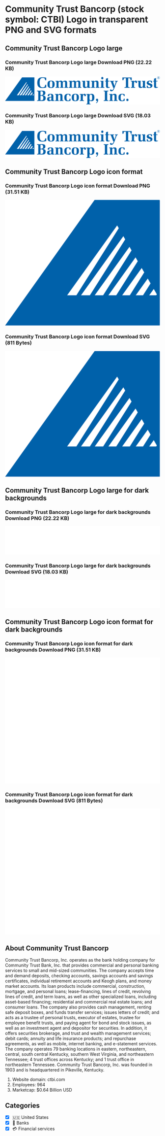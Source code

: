 # Community Trust Bancorp (stock symbol: CTBI) Logo in transparent PNG and SVG formats

## Community Trust Bancorp Logo large

### Community Trust Bancorp Logo large Download PNG (22.22 KB)

![Community Trust Bancorp Logo large Download PNG (22.22 KB)](/img/orig/CTBI_BIG-6b31856f.png)

### Community Trust Bancorp Logo large Download SVG (18.03 KB)

![Community Trust Bancorp Logo large Download SVG (18.03 KB)](/img/orig/CTBI_BIG-a06f7f79.svg)

## Community Trust Bancorp Logo icon format

### Community Trust Bancorp Logo icon format Download PNG (31.51 KB)

![Community Trust Bancorp Logo icon format Download PNG (31.51 KB)](/img/orig/CTBI-35df3cbe.png)

### Community Trust Bancorp Logo icon format Download SVG (811 Bytes)

![Community Trust Bancorp Logo icon format Download SVG (811 Bytes)](/img/orig/CTBI-23b94a02.svg)

## Community Trust Bancorp Logo large for dark backgrounds

### Community Trust Bancorp Logo large for dark backgrounds Download PNG (22.22 KB)

![Community Trust Bancorp Logo large for dark backgrounds Download PNG (22.22 KB)](/img/orig/CTBI_BIG.D-3950eb35.png)

### Community Trust Bancorp Logo large for dark backgrounds Download SVG (18.03 KB)

![Community Trust Bancorp Logo large for dark backgrounds Download SVG (18.03 KB)](/img/orig/CTBI_BIG.D-00e4a4d4.svg)

## Community Trust Bancorp Logo icon format for dark backgrounds

### Community Trust Bancorp Logo icon format for dark backgrounds Download PNG (31.51 KB)

![Community Trust Bancorp Logo icon format for dark backgrounds Download PNG (31.51 KB)](/img/orig/CTBI.D-3629bdd9.png)

### Community Trust Bancorp Logo icon format for dark backgrounds Download SVG (811 Bytes)

![Community Trust Bancorp Logo icon format for dark backgrounds Download SVG (811 Bytes)](/img/orig/CTBI.D-92eb77b3.svg)

## About Community Trust Bancorp

Community Trust Bancorp, Inc. operates as the bank holding company for Community Trust Bank, Inc. that provides commercial and personal banking services to small and mid-sized communities. The company accepts time and demand deposits, checking accounts, savings accounts and savings certificates, individual retirement accounts and Keogh plans, and money market accounts. Its loan products include commercial, construction, mortgage, and personal loans; lease-financing, lines of credit, revolving lines of credit, and term loans, as well as other specialized loans, including asset-based financing; residential and commercial real estate loans; and consumer loans. The company also provides cash management, renting safe deposit boxes, and funds transfer services; issues letters of credit; and acts as a trustee of personal trusts, executor of estates, trustee for employee benefit trusts, and paying agent for bond and stock issues, as well as an investment agent and depositor for securities. In addition, it offers securities brokerage, and trust and wealth management services; debit cards; annuity and life insurance products; and repurchase agreements, as well as mobile, internet banking, and e-statement services. The company operates 79 banking locations in eastern, northeastern, central, south central Kentucky, southern West Virginia, and northeastern Tennessee; 4 trust offices across Kentucky; and 1 trust office in northeastern Tennessee. Community Trust Bancorp, Inc. was founded in 1903 and is headquartered in Pikeville, Kentucky.

1. Website domain: ctbi.com
2. Employees: 964
3. Marketcap: $0.64 Billion USD


## Categories
- [x] 🇺🇸 United States
- [x] 🏦 Banks
- [x] 💳 Financial services
